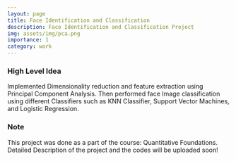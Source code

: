 ```yaml
---
layout: page
title: Face Identification and Classification
description: Face Identification and Classification Project
img: assets/img/pca.png
importance: 1
category: work
---
```


### High Level Idea
Implemented Dimensionality reduction and feature extraction using Principal Component Analysis. Then performed face Image classification using different Classifiers such as KNN Classifier, Support Vector Machines, and Logistic Regression.

### Note
This project was done as a part of the course: Quantitative Foundations. Detailed Description of the project and the codes will be uploaded soon!
